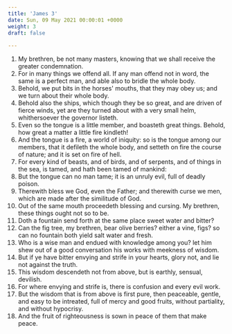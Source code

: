 ```yaml
---
title: 'James 3'
date: Sun, 09 May 2021 00:00:01 +0000
weight: 3
draft: false
  
---
```


1. My brethren, be not many masters, knowing that we shall receive the greater condemnation.
2. For in many things we offend all. If any man offend not in word, the same is a perfect man, and able also to bridle the whole body.
3. Behold, we put bits in the horses' mouths, that they may obey us; and we turn about their whole body.
4. Behold also the ships, which though they be so great, and are driven of fierce winds, yet are they turned about with a very small helm, whithersoever the governor listeth.
5. Even so the tongue is a little member, and boasteth great things. Behold, how great a matter a little fire kindleth!
6. And the tongue is a fire, a world of iniquity: so is the tongue among our members, that it defileth the whole body, and setteth on fire the course of nature; and it is set on fire of hell.
7. For every kind of beasts, and of birds, and of serpents, and of things in the sea, is tamed, and hath been tamed of mankind:
8. But the tongue can no man tame; it is an unruly evil, full of deadly poison.
9. Therewith bless we God, even the Father; and therewith curse we men, which are made after the similitude of God.
10. Out of the same mouth proceedeth blessing and cursing. My brethren, these things ought not so to be.
11. Doth a fountain send forth at the same place sweet water and bitter?
12. Can the fig tree, my brethren, bear olive berries? either a vine, figs? so can no fountain both yield salt water and fresh.
13. Who is a wise man and endued with knowledge among you? let him shew out of a good conversation his works with meekness of wisdom.
14. But if ye have bitter envying and strife in your hearts, glory not, and lie not against the truth.
15. This wisdom descendeth not from above, but is earthly, sensual, devilish.
16. For where envying and strife is, there is confusion and every evil work.
17. But the wisdom that is from above is first pure, then peaceable, gentle, and easy to be intreated, full of mercy and good fruits, without partiality, and without hypocrisy.
18. And the fruit of righteousness is sown in peace of them that make peace.
